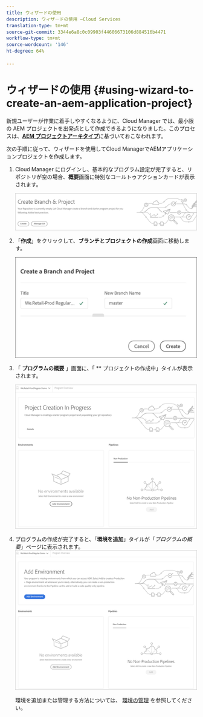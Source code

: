 ```yaml
---
title: ウィザードの使用
description: ウィザードの使用 —Cloud Services
translation-type: tm+mt
source-git-commit: 3344e6a8c0c09903f44606673106d884516b4471
workflow-type: tm+mt
source-wordcount: '146'
ht-degree: 64%

---
```



# ウィザードの使用 {#using-wizard-to-create-an-aem-application-project}

新規ユーザーが作業に着手しやすくなるように、Cloud Manager では、最小限の AEM プロジェクトを出発点として作成できるようになりました。このプロセスは、[**AEM プロジェクトアーキタイプ**](https://github.com/Adobe-Marketing-Cloud/aem-project-archetype)に基づいておこなわれます。


次の手順に従って、ウィザードを使用してCloud ManagerでAEMアプリケーションプロジェクトを作成します。

1. Cloud Manager にログインし、基本的なプログラム設定が完了すると、リポジトリが空の場合、**概要**&#x200B;画面に特別なコールトゥアクションカードが表示されます。

   ![](assets/create-wizard1.png)

1. 「**作成**」をクリックして、**ブランチとプロジェクトの作成**&#x200B;画面に移動します。

   ![](assets/create-wizard2.png)

1. 「 **プログラムの概要** 」画面に、「 ** プロジェクトの作成中」タイルが表示されます。

   ![](assets/create-wizard3.png)

1. プログラムの作成が完了すると、「**環境を追加**」タイルが「*プログラムの概要*」ページに表示されます。
   ![](assets/create-wizard4.png)

   環境を追加または管理する方法については、 [環境の管理](/help/implementing/cloud-manager/manage-environments.md) を参照してください。
